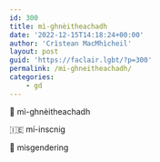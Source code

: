 ```yaml
---
id: 300
title: mì-ghnèitheachadh
date: '2022-12-15T14:18:24+00:00'
author: 'Crìstean MacMhìcheil'
layout: post
guid: 'https://faclair.lgbt/?p=300'
permalink: /mi-ghneitheachadh/
categories:
    - gd
---
```


&#x1f3f4;&#xe0067;&#xe0062;&#xe0073;&#xe0063;&#xe0074;&#xe007f; mì-ghnèitheachadh

&#x1f1ee;&#x1f1ea; mí-inscnig

&#x1f3f4;&#xe0067;&#xe0062;&#xe0065;&#xe006e;&#xe0067;&#xe007f; misgendering